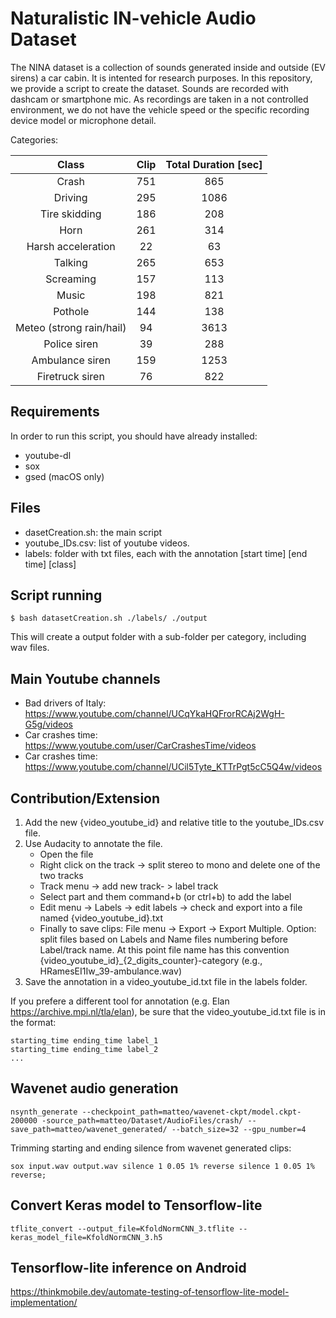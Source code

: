 # Naturalistic IN-vehicle Audio Dataset

The NINA dataset is a collection of sounds generated inside and outside (EV sirens) a car cabin. It is intented for research purposes.
In this repository, we provide a script to create the dataset. Sounds are recorded with dashcam or smartphone mic. As recordings are taken in a not controlled environment, we do not have the vehicle speed or the specific recording device model or microphone detail.



Categories:

|           Class          | Clip | Total Duration [sec] |
|:------------------------:|:----:|:--------------:|
| Crash                    |  751 |       865      |
| Driving                  |  295 |      1086      |
| Tire skidding            |  186 |       208      |
| Horn                     |  261 |       314      |
| Harsh acceleration       |  22  |       63       |
| Talking                  |  265 |       653      |
| Screaming                |  157 |       113      |
| Music                    |  198 |       821      |
| Pothole                  |  144 |       138      |
| Meteo (strong rain/hail) |  94  |      3613      |
| Police siren             |  39  |       288      |
| Ambulance siren          |  159 |      1253      |
| Firetruck siren          |  76  |       822      |

## Requirements
In order to run this script, you should have already installed:
- youtube-dl
- sox
- gsed (macOS only)

## Files
- dasetCreation.sh: the main script
- youtube_IDs.csv: list of youtube videos.
- labels: folder with txt files, each with the annotation [start time] [end time] [class] 

## Script running
```
$ bash datasetCreation.sh ./labels/ ./output
```
This will create a output folder with a sub-folder per category, including wav files.

## Main Youtube channels
- Bad drivers of Italy: https://www.youtube.com/channel/UCqYkaHQFrorRCAj2WgH-G5g/videos
- Car crashes time: https://www.youtube.com/user/CarCrashesTime/videos
- Car crashes time: https://www.youtube.com/channel/UCil5Tyte_KTTrPgt5cC5Q4w/videos

## Contribution/Extension

1. Add the new {video_youtube_id} and relative title to the youtube_IDs.csv file.
2. Use Audacity to annotate the file. 
      - Open the file
      - Right click on the track -> split stereo to mono and delete one of the two tracks
      - Track menu -> add new track- > label track
      - Select part and them command+b (or ctrl+b) to add the label
      - Edit menu -> Labels -> edit labels -> check and export into a file named {video_youtube_id}.txt
      - Finally to save clips: File menu -> Export -> Export Multiple. Option: split files based on Labels and Name files numbering before Label/track name. At this point file name has this convention {video_youtube_id}_{2_digits_counter}-category (e.g., HRamesEI1Iw_39-ambulance.wav) 
3. Save the annotation in a video_youtube_id.txt file in the labels folder.

If you prefere a different tool for annotation (e.g. Elan https://archive.mpi.nl/tla/elan), be sure that the video_youtube_id.txt file is in the format:
```
starting_time ending_time label_1
starting_time ending_time label_2
...
```


## Wavenet audio generation

```
nsynth_generate --checkpoint_path=matteo/wavenet-ckpt/model.ckpt-200000 -source_path=matteo/Dataset/AudioFiles/crash/ --save_path=matteo/wavenet_generated/ --batch_size=32 --gpu_number=4
```

Trimming starting and ending silence from wavenet generated clips:

```
sox input.wav output.wav silence 1 0.05 1% reverse silence 1 0.05 1% reverse;
```

## Convert Keras model to Tensorflow-lite
```
tflite_convert --output_file=KfoldNormCNN_3.tflite --keras_model_file=KfoldNormCNN_3.h5
```

## Tensorflow-lite inference on Android
https://thinkmobile.dev/automate-testing-of-tensorflow-lite-model-implementation/

